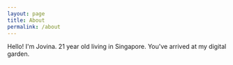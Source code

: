 ```yaml
---
layout: page
title: About
permalink: /about
---
```



Hello! I'm Jovina. 21 year old living in Singapore. You've arrived at my digital garden.

